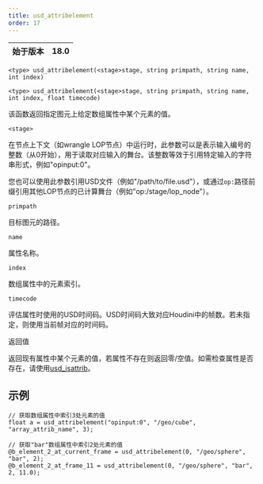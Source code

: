 ```yaml
---
title: usd_attribelement
order: 17
---
```

| 始于版本 | 18.0 |
| --- | --- |

`<type> usd_attribelement(<stage>stage, string primpath, string name, int index)`

`<type> usd_attribelement(<stage>stage, string primpath, string name, int index, float timecode)`

该函数返回指定图元上给定数组属性中某个元素的值。

`<stage>`

在节点上下文（如wrangle LOP节点）中运行时，此参数可以是表示输入编号的整数（从0开始），用于读取对应输入的舞台。该整数等效于引用特定输入的字符串形式，例如"opinput:0"。

您也可以使用此参数引用USD文件（例如"/path/to/file.usd"），或通过`op:`路径前缀引用其他LOP节点的已计算舞台（例如"op:/stage/lop_node"）。

`primpath`

目标图元的路径。

`name`

属性名称。

`index`

数组属性中的元素索引。

`timecode`

评估属性时使用的USD时间码。USD时间码大致对应Houdini中的帧数。若未指定，则使用当前帧对应的时间码。

返回值

返回现有属性中某个元素的值，若属性不存在则返回零/空值。如需检查属性是否存在，请使用[usd_isattrib](./usd_isattrib "检查指定图元是否具有给定名称的属性")。

## 示例

```vex
// 获取数组属性中索引3处元素的值
float a = usd_attribelement("opinput:0", "/geo/cube", "array_attrib_name", 3);

// 获取"bar"数组属性中索引2处元素的值
@b_element_2_at_current_frame = usd_attribelement(0, "/geo/sphere", "bar", 2);
@b_element_2_at_frame_11 = usd_attribelement(0, "/geo/sphere", "bar", 2, 11.0);

```
